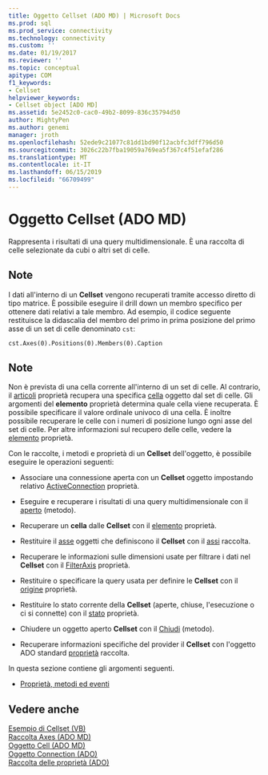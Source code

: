 ```yaml
---
title: Oggetto Cellset (ADO MD) | Microsoft Docs
ms.prod: sql
ms.prod_service: connectivity
ms.technology: connectivity
ms.custom: ''
ms.date: 01/19/2017
ms.reviewer: ''
ms.topic: conceptual
apitype: COM
f1_keywords:
- Cellset
helpviewer_keywords:
- Cellset object [ADO MD]
ms.assetid: 5e2452c0-cac0-49b2-8099-836c35794d50
author: MightyPen
ms.author: genemi
manager: jroth
ms.openlocfilehash: 52ede9c21077c81dd1bd90f12acbfc3dff796d50
ms.sourcegitcommit: 3026c22b7fba19059a769ea5f367c4f51efaf286
ms.translationtype: MT
ms.contentlocale: it-IT
ms.lasthandoff: 06/15/2019
ms.locfileid: "66709499"
---
```

# <a name="cellset-object-ado-md"></a>Oggetto Cellset (ADO MD)
Rappresenta i risultati di una query multidimensionale. È una raccolta di celle selezionate da cubi o altri set di celle.  
  
## <a name="remarks"></a>Note  
 I dati all'interno di un **Cellset** vengono recuperati tramite accesso diretto di tipo matrice. È possibile eseguire il drill down un membro specifico per ottenere dati relativi a tale membro. Ad esempio, il codice seguente restituisce la didascalia del membro del primo in prima posizione del primo asse di un set di celle denominato `cst`:  
  
```  
cst.Axes(0).Positions(0).Members(0).Caption  
```  
  
## <a name="remarks"></a>Note  
 Non è prevista di una cella corrente all'interno di un set di celle. Al contrario, il [articoli](../../../ado/reference/ado-md-api/item-property-ado-md-cellset.md) proprietà recupera una specifica [cella](../../../ado/reference/ado-md-api/cell-object-ado-md.md) oggetto dal set di celle. Gli argomenti del **elemento** proprietà determina quale cella viene recuperata. È possibile specificare il valore ordinale univoco di una cella. È inoltre possibile recuperare le celle con i numeri di posizione lungo ogni asse del set di celle. Per altre informazioni sul recupero delle celle, vedere la [elemento](../../../ado/reference/ado-md-api/item-property-ado-md-cellset.md) proprietà.  
  
 Con le raccolte, i metodi e proprietà di un **Cellset** dell'oggetto, è possibile eseguire le operazioni seguenti:  
  
-   Associare una connessione aperta con un **Cellset** oggetto impostando relativo [ActiveConnection](../../../ado/reference/ado-md-api/activeconnection-property-ado-md.md) proprietà.  
  
-   Eseguire e recuperare i risultati di una query multidimensionale con il [aperto](../../../ado/reference/ado-md-api/open-method-ado-md.md) (metodo).  
  
-   Recuperare un **cella** dalle **Cellset** con il [elemento](../../../ado/reference/ado-md-api/item-property-ado-md-cellset.md) proprietà.  
  
-   Restituire il [asse](../../../ado/reference/ado-md-api/axis-object-ado-md.md) oggetti che definiscono il **Cellset** con il [assi](../../../ado/reference/ado-md-api/axes-collection-ado-md.md) raccolta.  
  
-   Recuperare le informazioni sulle dimensioni usate per filtrare i dati nel **Cellset** con il [FilterAxis](../../../ado/reference/ado-md-api/filteraxis-property-ado-md.md) proprietà.  
  
-   Restituire o specificare la query usata per definire le **Cellset** con il [origine](../../../ado/reference/ado-md-api/source-property-ado-md.md) proprietà.  
  
-   Restituire lo stato corrente della **Cellset** (aperte, chiuse, l'esecuzione o ci si connette) con il [stato](../../../ado/reference/ado-md-api/state-property-ado-md.md) proprietà.  
  
-   Chiudere un oggetto aperto **Cellset** con il [Chiudi](../../../ado/reference/ado-md-api/close-method-ado-md.md) (metodo).  
  
-   Recuperare informazioni specifiche del provider il **Cellset** con l'oggetto ADO standard [proprietà](../../../ado/reference/ado-api/properties-collection-ado.md) raccolta.  
  
 In questa sezione contiene gli argomenti seguenti.  
  
-   [Proprietà, metodi ed eventi](../../../ado/reference/ado-md-api/cellset-object-properties-methods-and-events.md)  
  
## <a name="see-also"></a>Vedere anche  
 [Esempio di Cellset (VB)](../../../ado/reference/ado-md-api/cellset-example-vb.md)   
 [Raccolta Axes (ADO MD)](../../../ado/reference/ado-md-api/axes-collection-ado-md.md)   
 [Oggetto Cell (ADO MD)](../../../ado/reference/ado-md-api/cell-object-ado-md.md)   
 [Oggetto Connection (ADO)](../../../ado/reference/ado-api/connection-object-ado.md)   
 [Raccolta delle proprietà (ADO)](../../../ado/reference/ado-api/properties-collection-ado.md)
